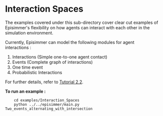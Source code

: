# Interaction Spaces
The examples covered under this sub-directory cover clear cut examples of Episimmer's flexibility on how agents can interact with each other in the simulation environment.

Currently, Episimmer can model the following modules for agent interactions :

1. Interactions (Simple one-to-one agent contact)
2. Events (Complete graph of interactions)
3. One time event
4. Probabilistic Interactions


For further details, refer to [Tutorial 2.2](https://docs.google.com/document/d/17QNw3BUEclqjtuoN6bd3pFNHsbzNIu2Bo0L1BCPS_A4/edit?usp=sharing).

**To run an example :**

		cd examples/Interaction_Spaces
		python ../../episimmer/main.py Two_events_alternating_with_intersection
